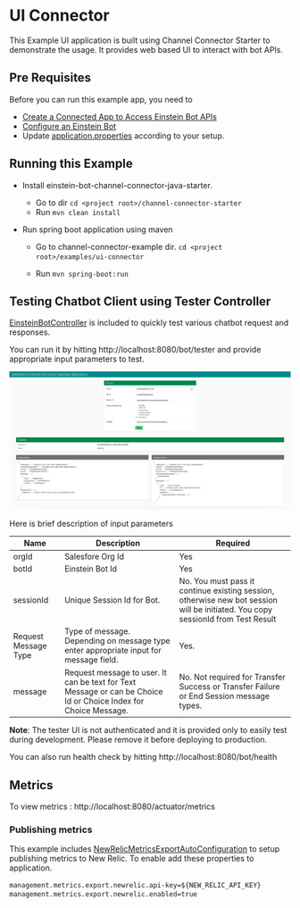 # UI Connector

This Example UI application is built using Channel Connector Starter to demonstrate the usage. It provides web based UI to interact with bot APIs.

## Pre Requisites

Before you can run this example app, you need to

* [Create a Connected App to Access Einstein Bot APIs](http://bot-api-sdk.herokuapp.com/einstein-bot-api/guide/prerequisites.html#step-1:-create-a-connected-app)
* [Configure an Einstein Bot](http://bot-api-sdk.herokuapp.com/einstein-bot-api/guide/prerequisites.html#step-2:-configure-an-einstein-bot)
* Update  [application.properties](src/main/resources/application.properties) according to
  your setup.

## Running this Example

* Install einstein-bot-channel-connector-java-starter.
    * Go to <channel-connector-java-starter> dir `cd <project root>/channel-connector-starter`
    * Run `mvn clean install`

* Run spring boot application using maven

    * Go to channel-connector-example dir. `cd <project root>/examples/ui-connector`

    * Run `mvn spring-boot:run`

## Testing Chatbot Client using Tester Controller

[EinsteinBotController](src/main/java/com/salesforce/einsteinbot/connector/example/EinsteinBotController.java)
is included to quickly test various chatbot request and responses.

You can run it by hitting http://localhost:8080/bot/tester and provide appropriate input parameters
to test.

![Screeshot of Demo](channel-connector-example-demo.png)

Here is brief description of input parameters

| Name                 | Description                              | Required                                 |
| -------------------- | ---------------------------------------- | ---------------------------------------- |
| orgId                | Salesfore Org Id                         | Yes                                      |
| botId                | Einstein Bot Id                          | Yes                                      |
| sessionId            | Unique Session Id for Bot.               | No. You must pass it continue existing session, otherwise new bot session will be initiated. You copy sessionId from Test Result |
| Request Message Type | Type of message. Depending on message type enter appropriate input for message field. | Yes.                                     |
| message              | Request message to user. It can be text for Text Message or can be Choice Id or Choice Index for Choice Message. | No. Not required for Transfer Success or Transfer Failure or End Session message types. |

**Note**: The tester UI is not authenticated and it is provided only to easily test during
development. Please remove it before deploying to production.

You can also run health check by hitting http://localhost:8080/bot/health

## Metrics

To view metrics : http://localhost:8080/actuator/metrics

### Publishing metrics

This example
includes [NewRelicMetricsExportAutoConfiguration](src/main/java/com/salesforce/einsteinbot/connector/example/NewRelicMetricsExportAutoConfiguration.java)
to setup publishing metrics to New Relic. To enable add these properties to application.

```properties
management.metrics.export.newrelic.api-key=${NEW_RELIC_API_KEY}
management.metrics.export.newrelic.enabled=true
```

